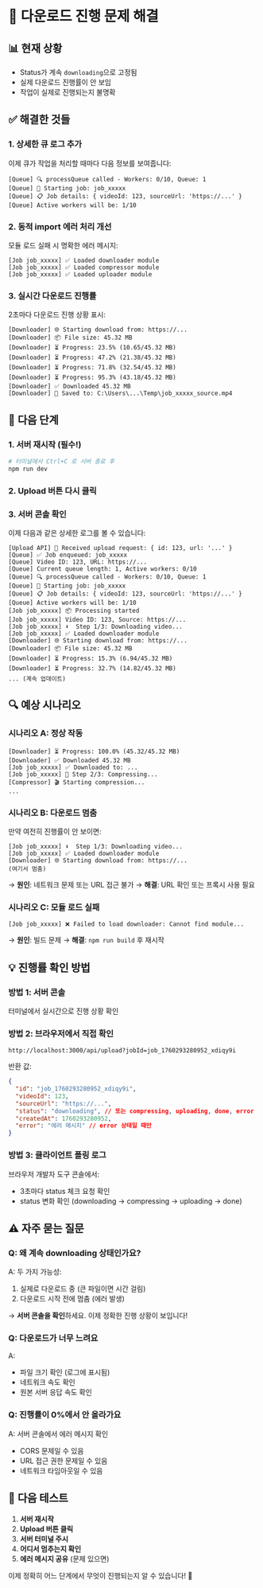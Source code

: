 # 🔧 다운로드 진행 문제 해결

## 📊 현재 상황

- Status가 계속 `downloading`으로 고정됨
- 실제 다운로드 진행률이 안 보임
- 작업이 실제로 진행되는지 불명확

## ✅ 해결한 것들

### 1. 상세한 큐 로그 추가

이제 큐가 작업을 처리할 때마다 다음 정보를 보여줍니다:

```
[Queue] 🔍 processQueue called - Workers: 0/10, Queue: 1
[Queue] 🚀 Starting job: job_xxxxx
[Queue] 📋 Job details: { videoId: 123, sourceUrl: 'https://...' }
[Queue] Active workers will be: 1/10
```

### 2. 동적 import 에러 처리 개선

모듈 로드 실패 시 명확한 에러 메시지:

```
[Job job_xxxxx] ✅ Loaded downloader module
[Job job_xxxxx] ✅ Loaded compressor module
[Job job_xxxxx] ✅ Loaded uploader module
```

### 3. 실시간 다운로드 진행률

2초마다 다운로드 진행 상황 표시:

```
[Downloader] 🌐 Starting download from: https://...
[Downloader] 📦 File size: 45.32 MB
[Downloader] ⏳ Progress: 23.5% (10.65/45.32 MB)
[Downloader] ⏳ Progress: 47.2% (21.38/45.32 MB)
[Downloader] ⏳ Progress: 71.8% (32.54/45.32 MB)
[Downloader] ⏳ Progress: 95.3% (43.18/45.32 MB)
[Downloader] ✅ Downloaded 45.32 MB
[Downloader] 💾 Saved to: C:\Users\...\Temp\job_xxxxx_source.mp4
```

## 🚀 다음 단계

### 1. 서버 재시작 (필수!)

```powershell
# 터미널에서 Ctrl+C 로 서버 종료 후
npm run dev
```

### 2. Upload 버튼 다시 클릭

### 3. 서버 콘솔 확인

이제 다음과 같은 상세한 로그를 볼 수 있습니다:

```
[Upload API] 📨 Received upload request: { id: 123, url: '...' }
[Queue] ✅ Job enqueued: job_xxxxx
[Queue] Video ID: 123, URL: https://...
[Queue] Current queue length: 1, Active workers: 0/10
[Queue] 🔍 processQueue called - Workers: 0/10, Queue: 1
[Queue] 🚀 Starting job: job_xxxxx
[Queue] 📋 Job details: { videoId: 123, sourceUrl: 'https://...' }
[Queue] Active workers will be: 1/10
[Job job_xxxxx] 📦 Processing started
[Job job_xxxxx] Video ID: 123, Source: https://...
[Job job_xxxxx] ⬇️  Step 1/3: Downloading video...
[Job job_xxxxx] ✅ Loaded downloader module
[Downloader] 🌐 Starting download from: https://...
[Downloader] 📦 File size: 45.32 MB
[Downloader] ⏳ Progress: 15.3% (6.94/45.32 MB)
[Downloader] ⏳ Progress: 32.7% (14.82/45.32 MB)
... (계속 업데이트)
```

## 🔍 예상 시나리오

### 시나리오 A: 정상 작동

```
[Downloader] ⏳ Progress: 100.0% (45.32/45.32 MB)
[Downloader] ✅ Downloaded 45.32 MB
[Job job_xxxxx] ✅ Downloaded to: ...
[Job job_xxxxx] 🔄 Step 2/3: Compressing...
[Compressor] 🎬 Starting compression...
...
```

### 시나리오 B: 다운로드 멈춤

만약 여전히 진행률이 안 보이면:

```
[Job job_xxxxx] ⬇️  Step 1/3: Downloading video...
[Job job_xxxxx] ✅ Loaded downloader module
[Downloader] 🌐 Starting download from: https://...
(여기서 멈춤)
```

→ **원인**: 네트워크 문제 또는 URL 접근 불가
→ **해결**: URL 확인 또는 프록시 사용 필요

### 시나리오 C: 모듈 로드 실패

```
[Job job_xxxxx] ❌ Failed to load downloader: Cannot find module...
```

→ **원인**: 빌드 문제
→ **해결**: `npm run build` 후 재시작

## 💡 진행률 확인 방법

### 방법 1: 서버 콘솔

터미널에서 실시간으로 진행 상황 확인

### 방법 2: 브라우저에서 직접 확인

```
http://localhost:3000/api/upload?jobId=job_1760293280952_xdiqy9i
```

반환 값:

```json
{
  "id": "job_1760293280952_xdiqy9i",
  "videoId": 123,
  "sourceUrl": "https://...",
  "status": "downloading", // 또는 compressing, uploading, done, error
  "createdAt": 1760293280952,
  "error": "에러 메시지" // error 상태일 때만
}
```

### 방법 3: 클라이언트 폴링 로그

브라우저 개발자 도구 콘솔에서:

- 3초마다 status 체크 요청 확인
- status 변화 확인 (downloading → compressing → uploading → done)

## ⚠️ 자주 묻는 질문

### Q: 왜 계속 downloading 상태인가요?

A: 두 가지 가능성:

1. 실제로 다운로드 중 (큰 파일이면 시간 걸림)
2. 다운로드 시작 전에 멈춤 (에러 발생)

→ **서버 콘솔을 확인**하세요. 이제 정확한 진행 상황이 보입니다!

### Q: 다운로드가 너무 느려요

A:

- 파일 크기 확인 (로그에 표시됨)
- 네트워크 속도 확인
- 원본 서버 응답 속도 확인

### Q: 진행률이 0%에서 안 올라가요

A: 서버 콘솔에서 에러 메시지 확인

- CORS 문제일 수 있음
- URL 접근 권한 문제일 수 있음
- 네트워크 타임아웃일 수 있음

## 🎯 다음 테스트

1. **서버 재시작**
2. **Upload 버튼 클릭**
3. **서버 터미널 주시**
4. **어디서 멈추는지 확인**
5. **에러 메시지 공유** (문제 있으면)

이제 정확히 어느 단계에서 무엇이 진행되는지 알 수 있습니다! 🎉
